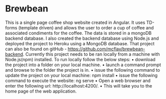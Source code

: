 # Brewbean
This is a single page coffee shop website created in Angular. It uses TD-forms (template driven) and allows the user to order a cup of coffee and associated condiments for the coffee. The data is stored in a mongoDB backend database. I also created the backend database using Node.js and deployed the project to Heroku using a MongoDB database. That project can also be found on gitHub - https://github.com/mcflav/brewbean-backend.
Currently this project needs to be ran locally from a machine with Node.js(npm) installed. To run locally follow the below steps:
•	download the project into a folder on your local machine.
•	launch a command prompt and browse to the folder the project is in.
•	issue the following command to update the project on your local machine: npm install
•	issue the following command to execute the website: ng serve
•	Open a web browser and enter the following url: http://localhost:4200/.
•	This will take you to the home page of the web application.
